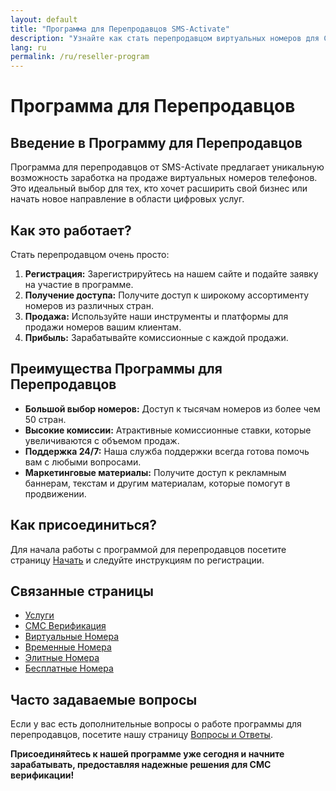 ```yaml
---
layout: default
title: "Программа для Перепродавцов SMS-Activate"
description: "Узнайте как стать перепродавцом виртуальных номеров для СМС верификации и зарабатывать с SMS-Activate"
lang: ru
permalink: /ru/reseller-program
---
```


# Программа для Перепродавцов

## Введение в Программу для Перепродавцов

Программа для перепродавцов от SMS-Activate предлагает уникальную возможность заработка на продаже виртуальных номеров телефонов. Это идеальный выбор для тех, кто хочет расширить свой бизнес или начать новое направление в области цифровых услуг. 

## Как это работает?

Стать перепродавцом очень просто:
1. **Регистрация:** Зарегистрируйтесь на нашем сайте и подайте заявку на участие в программе.
2. **Получение доступа:** Получите доступ к широкому ассортименту номеров из различных стран.
3. **Продажа:** Используйте наши инструменты и платформы для продажи номеров вашим клиентам.
4. **Прибыль:** Зарабатывайте комиссионные с каждой продажи.

## Преимущества Программы для Перепродавцов

- **Большой выбор номеров:** Доступ к тысячам номеров из более чем 50 стран.
- **Высокие комиссии:** Атрактивные комиссионные ставки, которые увеличиваются с объемом продаж.
- **Поддержка 24/7:** Наша служба поддержки всегда готова помочь вам с любыми вопросами.
- **Маркетинговые материалы:** Получите доступ к рекламным баннерам, текстам и другим материалам, которые помогут в продвижении.

## Как присоединиться?

Для начала работы с программой для перепродавцов посетите страницу [Начать](/ru/get-started) и следуйте инструкциям по регистрации.

## Связанные страницы

- [Услуги](/ru/services)
- [СМС Верификация](/ru/sms-verification)
- [Виртуальные Номера](/ru/virtual-phone-numbers)
- [Временные Номера](/ru/temporary-phone-numbers)
- [Элитные Номера](/ru/elite-phone-numbers)
- [Бесплатные Номера](/ru/free-phone-numbers)

## Часто задаваемые вопросы

Если у вас есть дополнительные вопросы о работе программы для перепродавцов, посетите нашу страницу [Вопросы и Ответы](/ru/faq).

**Присоединяйтесь к нашей программе уже сегодня и начните зарабатывать, предоставляя надежные решения для СМС верификации!**